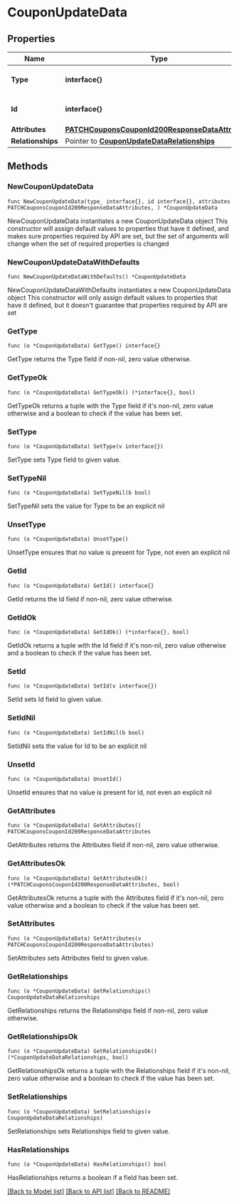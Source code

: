 # CouponUpdateData

## Properties

Name | Type | Description | Notes
------------ | ------------- | ------------- | -------------
**Type** | **interface{}** | The resource&#39;s type | 
**Id** | **interface{}** | The resource&#39;s id | 
**Attributes** | [**PATCHCouponsCouponId200ResponseDataAttributes**](PATCHCouponsCouponId200ResponseDataAttributes.md) |  | 
**Relationships** | Pointer to [**CouponUpdateDataRelationships**](CouponUpdateDataRelationships.md) |  | [optional] 

## Methods

### NewCouponUpdateData

`func NewCouponUpdateData(type_ interface{}, id interface{}, attributes PATCHCouponsCouponId200ResponseDataAttributes, ) *CouponUpdateData`

NewCouponUpdateData instantiates a new CouponUpdateData object
This constructor will assign default values to properties that have it defined,
and makes sure properties required by API are set, but the set of arguments
will change when the set of required properties is changed

### NewCouponUpdateDataWithDefaults

`func NewCouponUpdateDataWithDefaults() *CouponUpdateData`

NewCouponUpdateDataWithDefaults instantiates a new CouponUpdateData object
This constructor will only assign default values to properties that have it defined,
but it doesn't guarantee that properties required by API are set

### GetType

`func (o *CouponUpdateData) GetType() interface{}`

GetType returns the Type field if non-nil, zero value otherwise.

### GetTypeOk

`func (o *CouponUpdateData) GetTypeOk() (*interface{}, bool)`

GetTypeOk returns a tuple with the Type field if it's non-nil, zero value otherwise
and a boolean to check if the value has been set.

### SetType

`func (o *CouponUpdateData) SetType(v interface{})`

SetType sets Type field to given value.


### SetTypeNil

`func (o *CouponUpdateData) SetTypeNil(b bool)`

 SetTypeNil sets the value for Type to be an explicit nil

### UnsetType
`func (o *CouponUpdateData) UnsetType()`

UnsetType ensures that no value is present for Type, not even an explicit nil
### GetId

`func (o *CouponUpdateData) GetId() interface{}`

GetId returns the Id field if non-nil, zero value otherwise.

### GetIdOk

`func (o *CouponUpdateData) GetIdOk() (*interface{}, bool)`

GetIdOk returns a tuple with the Id field if it's non-nil, zero value otherwise
and a boolean to check if the value has been set.

### SetId

`func (o *CouponUpdateData) SetId(v interface{})`

SetId sets Id field to given value.


### SetIdNil

`func (o *CouponUpdateData) SetIdNil(b bool)`

 SetIdNil sets the value for Id to be an explicit nil

### UnsetId
`func (o *CouponUpdateData) UnsetId()`

UnsetId ensures that no value is present for Id, not even an explicit nil
### GetAttributes

`func (o *CouponUpdateData) GetAttributes() PATCHCouponsCouponId200ResponseDataAttributes`

GetAttributes returns the Attributes field if non-nil, zero value otherwise.

### GetAttributesOk

`func (o *CouponUpdateData) GetAttributesOk() (*PATCHCouponsCouponId200ResponseDataAttributes, bool)`

GetAttributesOk returns a tuple with the Attributes field if it's non-nil, zero value otherwise
and a boolean to check if the value has been set.

### SetAttributes

`func (o *CouponUpdateData) SetAttributes(v PATCHCouponsCouponId200ResponseDataAttributes)`

SetAttributes sets Attributes field to given value.


### GetRelationships

`func (o *CouponUpdateData) GetRelationships() CouponUpdateDataRelationships`

GetRelationships returns the Relationships field if non-nil, zero value otherwise.

### GetRelationshipsOk

`func (o *CouponUpdateData) GetRelationshipsOk() (*CouponUpdateDataRelationships, bool)`

GetRelationshipsOk returns a tuple with the Relationships field if it's non-nil, zero value otherwise
and a boolean to check if the value has been set.

### SetRelationships

`func (o *CouponUpdateData) SetRelationships(v CouponUpdateDataRelationships)`

SetRelationships sets Relationships field to given value.

### HasRelationships

`func (o *CouponUpdateData) HasRelationships() bool`

HasRelationships returns a boolean if a field has been set.


[[Back to Model list]](../README.md#documentation-for-models) [[Back to API list]](../README.md#documentation-for-api-endpoints) [[Back to README]](../README.md)


